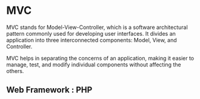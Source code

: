 # MVC

MVC stands for Model-View-Controller, which is a software architectural pattern commonly used for developing user interfaces. It divides an application into three interconnected components: Model, View, and Controller.

MVC helps in separating the concerns of an application, making it easier to manage, test, and modify individual components without affecting the others.

## Web Framework : PHP

<img src="">
